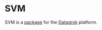 # SVM

SVM is a [package](https://datagrok.ai/help/develop/develop#packages) for the [Datagrok](https://datagrok.ai) platform.
